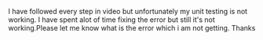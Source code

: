 I have followed every step in video but unfortunately my unit testing is not working. I have spent alot of time fixing the error but still it's not working.Please let me know what is the error which i am not getting. Thanks
